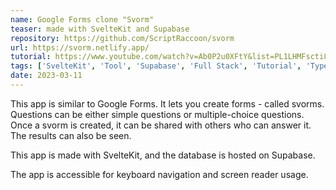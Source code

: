 ```yaml
---
name: Google Forms clone "Svorm"
teaser: made with SvelteKit and Supabase
repository: https://github.com/ScriptRaccoon/svorm
url: https://svorm.netlify.app/
tutorial: https://www.youtube.com/watch?v=Ab0P2u0XFtY&list=PL1LHMFscti8sJ1R9qn_0fuQMZaSYURQhf
tags: ['SvelteKit', 'Tool', 'Supabase', 'Full Stack', 'Tutorial', 'TypeScript']
date: 2023-03-11
---
```


This app is similar to Google Forms. It lets you create forms - called svorms. Questions can be either simple questions or multiple-choice questions. Once a svorm is created, it can be shared with others who can answer it. The results can also be seen.

This app is made with SvelteKit, and the database is hosted on Supabase.

The app is accessible for keyboard navigation and screen reader usage.

